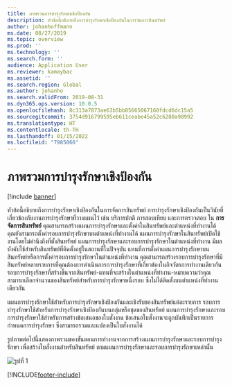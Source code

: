 ```yaml
---
title: ภาพรวมการบำรุงรักษาเชิงป้องกัน
description: หัวข้อนี้อธิบายถึงการบำรุงรักษาเชิงป้องกันในการจัดการสินทรัพย์
author: johanhoffmann
ms.date: 08/27/2019
ms.topic: overview
ms.prod: ''
ms.technology: ''
ms.search.form: ''
audience: Application User
ms.reviewer: kamaybac
ms.assetid: ''
ms.search.region: Global
ms.author: johanho
ms.search.validFrom: 2019-08-31
ms.dyn365.ops.version: 10.0.5
ms.openlocfilehash: 8c313a7873ae63b5bb85665067160fdcd6dc15a5
ms.sourcegitcommit: 3754d916799595eb611ceabe45a52c6280a98992
ms.translationtype: HT
ms.contentlocale: th-TH
ms.lasthandoff: 01/15/2022
ms.locfileid: "7985066"
---
```

# <a name="preventive-maintenance-overview"></a>ภาพรวมการบำรุงรักษาเชิงป้องกัน

[!include [banner](../../includes/banner.md)]

 

หัวข้อนี้อธิบายถึงการบำรุงรักษาเชิงป้องกันในการจัดการสินทรัพย์ การบำรุงรักษาเชิงป้องกันเป็นวินัยที่เกี่ยวข้องกับงานการบำรุงรักษาที่วางแผนไว้ เช่น บริการปกติ การสอบเทียบ และการตรวจสอบ ใน **การจัดการสินทรัพย์** คุณสามารถสร้างแผนการบำรุงรักษาและตั้งค่าในสินทรัพย์และตำแหน่งที่ทำงานได้ คุณยังสามารถตั้งค่ารอบการบำรุงรักษาบนตำแหน่งที่ทำงานได้ แผนการบำรุงรักษาในสินทรัพย์เปิดใช้งานโดยไม่คำนึงถึงที่ตั้งสินทรัพย์ แผนการบำรุงรักษาและรอบการบำรุงรักษาในตำแหน่งที่ทำงาน มีผลบังคับใช้สำหรับสินทรัพย์ที่ติดตั้งอยู่ในสถานที่ในปัจจุบัน แทนที่การตั้งค่าแผนการบำรุงรักษาบนสินทรัพย์หรือการตั้งค่ารอบการบำรุงรักษาในตำแหน่งที่ทำงาน คุณสามารถสร้างรอบการบำรุงรักษาที่มีสินทรัพย์หลายรายการที่คุณต้องการดำเนินการการบำรุงรักษาที่เกี่ยวข้องในกิจวัตรการทำงานเดียวกัน รอบการบำรุงรักษาที่สร้างขึ้นจากสินทรัพย์-แทนที่จะสร้างในตำแหน่งที่ทำงาน-หมายความว่าคุณสามารถเลือกจำนวนของสินทรัพย์สำหรับการบำรุงรักษาหนึ่งรอบ ซึ่งไม่ได้ติดตั้งบนตำแหน่งที่ทำงานเดียวกัน

แผนการบำรุงรักษาใช้สำหรับการบำรุงรักษาเชิงป้องกันและเชิงรับของสินทรัพย์แต่ละรายการ รอบการบำรุงรักษาใช้สำหรับการบำรุงรักษาเชิงป้องกันบนกลุ่มหรือชุดของสินทรัพย์ แผนการบำรุงรักษาและรอบการบำรุงรักษาใช้สำหรับการสร้างข้อเสนอของใบสั่งงาน ข้อเสนอใบสั่งงานจะถูกบันทึกเป็นรายการกำหนดการบำรุงรักษา ซึ่งสามารถรวมและแปลงเป็นใบสั่งงานได้

รูปภาพต่อไปนี้แสดงภาพรวมของขั้นตอนการทำงานจากการสร้างแผนการบำรุงรักษาและรอบการบำรุงรักษา เพื่อสร้างใบสั่งงานสำหรับสินทรัพย์ ตามแผนการบำรุงรักษาและรอบการบำรุงรักษาเหล่านั้น

![รูปที่ 1](media/01-preventive-maintenance.png)



[!INCLUDE[footer-include](../../../includes/footer-banner.md)]